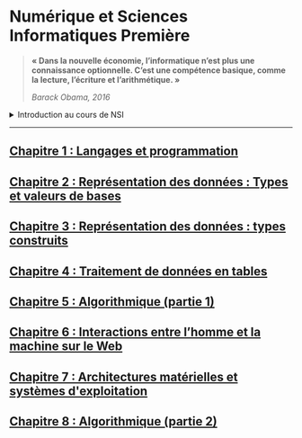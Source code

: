 # Numérique et Sciences Informatiques Première

>__« Dans la nouvelle économie, l’informatique n’est plus une connaissance optionnelle. C’est une compétence basique, comme la lecture, l’écriture et l’arithmétique. »__
>
>_Barack Obama, 2016_
<details>
  <summary>Introduction au cours de NSI</summary> 

  ## En classe de première 
  _4 heures par semaine_
  
  Cet enseignement s’appuie sur l’universalité de quatre concepts fondamentaux et la variété de leurs interactions :
- Les **données**, qui représentent sous une forme numérique unifiée des informations très diverses : textes, images, sons, mesures physiques, sommes d’argent, etc.
- Les **algorithmes**, qui spécifient de façon abstraite et précise des traitements à effectuer sur les données à partir d’opérations élémentaires.
-  Les **langages**, qui permettent de traduire les algorithmes abstraits en programmes textuels ou graphiques de façon à ce qu’ils soient exécutables par les machines.
- Les **machines**, et leurs systèmes d’exploitation, qui permettent d’exécuter des programmes en enchaînant un grand nombre d’instructions simples, assurant la persistance des données par leur stockage, et de gérer les communications. On y inclut les objets connectés et les réseaux.

  À ces concepts s’ajoute un élément transversal : les **interfaces** qui permettent la communication avec les humains, la collecte des données et la commande des systèmes.

  Un enseignement d’informatique ne saurait se réduire à une présentation de concepts ou de méthodes sans permettre aux élèves de se les approprier en développant des **projets applicatifs**.
  Une part de l’horaire de l’enseignement d’au moins un quart du total en classe doit être réservée à la conception et à l’élaboration de projets conduits par des groupes de deux à quatre élèves.

  ## Le baccalauréat 
  En fin de première, si vous conservez NSI pour la terminale, seules les notes de l'épreuve de terminale compteront pour le baccalauréat avec le coefficient 16 (sur 60) pour plus d'informations allez voir l'introduction du cours de terminale.
  Si vous abandonnez NSI en fin de première, les notes de l'année compteront dans la note de contrôle continu avec le coefficient 8 (sur 40)

</details>

---  

## [Chapitre 1 : Langages et programmation](./_ressources/1.LANGAGES/README.md)

## [Chapitre 2 : Représentation des données : Types et valeurs de bases](./_ressources/2.TYPES_BASE/README.md)

## [Chapitre 3 : Représentation des données : types construits](./_ressources/3.TYPES_CONSTRUITS/README.md)

## [Chapitre 4 : Traitement de données en tables](./_ressources/4.TABLES/README.md)

## [Chapitre 5 : Algorithmique (partie 1)](./_ressources/5.ALGO_1/README.md)

## [Chapitre 6 : Interactions entre l’homme et la machine sur le Web](./_ressources/6.WEB/README.md)

## [Chapitre 7 : Architectures matérielles et systèmes d'exploitation](./_ressources/7.ARCHI/README.md)

## [Chapitre 8 : Algorithmique (partie 2)](./_ressources/8.ALGO_2/README.md)
